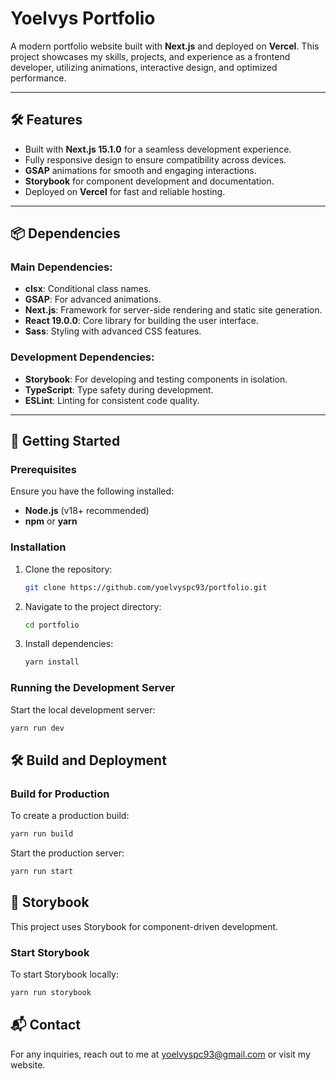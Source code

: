 # Yoelvys Portfolio

A modern portfolio website built with **Next.js** and deployed on **Vercel**. This project showcases my skills, projects, and experience as a frontend developer, utilizing animations, interactive design, and optimized performance.

---

## 🛠️ Features

- Built with **Next.js 15.1.0** for a seamless development experience.
- Fully responsive design to ensure compatibility across devices.
- **GSAP** animations for smooth and engaging interactions.
- **Storybook** for component development and documentation.
- Deployed on **Vercel** for fast and reliable hosting.

---

## 📦 Dependencies

### **Main Dependencies:**

- **clsx**: Conditional class names.
- **GSAP**: For advanced animations.
- **Next.js**: Framework for server-side rendering and static site generation.
- **React 19.0.0**: Core library for building the user interface.
- **Sass**: Styling with advanced CSS features.

### **Development Dependencies:**

- **Storybook**: For developing and testing components in isolation.
- **TypeScript**: Type safety during development.
- **ESLint**: Linting for consistent code quality.

---

## 🚀 Getting Started

### **Prerequisites**

Ensure you have the following installed:

- **Node.js** (v18+ recommended)
- **npm** or **yarn**

### **Installation**

1. Clone the repository:

   ```bash
   git clone https://github.com/yoelvyspc93/portfolio.git
   ```

2. Navigate to the project directory:

   ```bash
   cd portfolio
   ```

3. Install dependencies:
   ```bash
   yarn install
   ```

### Running the Development Server

Start the local development server:

```bash
yarn run dev
```

## 🛠️ Build and Deployment

### Build for Production

To create a production build:

```bash
yarn run build
```

Start the production server:

```bash
yarn run start
```

## 🧩 Storybook

This project uses Storybook for component-driven development.

### Start Storybook

To start Storybook locally:

```bash
yarn run storybook
```

## 📬 Contact

For any inquiries, reach out to me at yoelvyspc93@gmail.com or visit my website.
